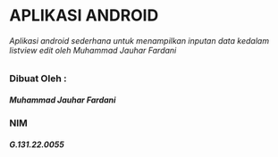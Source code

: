 # APLIKASI ANDROID
###### Aplikasi android sederhana untuk menampilkan inputan data kedalam listview edit oleh Muhammad Jauhar Fardani

### Dibuat Oleh :
##### Muhammad Jauhar Fardani
### NIM
##### G.131.22.0055